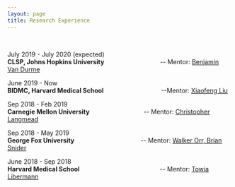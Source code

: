 ```yaml
---
layout: page
title: Research Experience
---
```


<br>

July 2019 - July 2020 (expected)     
**CLSP, Johns Hopkins University** &nbsp;&nbsp;&nbsp;&nbsp;&nbsp;&nbsp;&nbsp;&nbsp;&nbsp;&nbsp;&nbsp;&nbsp;&nbsp;&nbsp;&nbsp;&nbsp;&nbsp;&nbsp;&nbsp;&nbsp;&nbsp;&nbsp;&nbsp;&nbsp;&nbsp;&nbsp;&nbsp;&nbsp;&nbsp;&nbsp; -- Mentor: [Benjamin Van Durme]()

June 2019 - Now    	
**BIDMC, Harvard Medical School** &nbsp;&nbsp;&nbsp;&nbsp;&nbsp;&nbsp;&nbsp; &nbsp;&nbsp;&nbsp;&nbsp;&nbsp;&nbsp;&nbsp; &nbsp;&nbsp;&nbsp;&nbsp;&nbsp;&nbsp;&nbsp; &nbsp;&nbsp;&nbsp;&nbsp;&nbsp;&nbsp;&nbsp; --Mentor: [Xiaofeng Liu]()

Sep 2018 - Feb 2019     
**Carnegie Mellon University** &nbsp;&nbsp;&nbsp;&nbsp;&nbsp;&nbsp;&nbsp;&nbsp;&nbsp;&nbsp;&nbsp;&nbsp;&nbsp;&nbsp;&nbsp;&nbsp;&nbsp;&nbsp;&nbsp;&nbsp;&nbsp;&nbsp;&nbsp;&nbsp;&nbsp;&nbsp;&nbsp;&nbsp;&nbsp; -- Mentor: [Christopher Langmead]()

Sep 2018 - May 2019     
**George Fox University** &nbsp;&nbsp;&nbsp;&nbsp;&nbsp;&nbsp;&nbsp;&nbsp;&nbsp;&nbsp;&nbsp;&nbsp;&nbsp;&nbsp;&nbsp;&nbsp;&nbsp;&nbsp;&nbsp;&nbsp;&nbsp;&nbsp;&nbsp;&nbsp;&nbsp;&nbsp;&nbsp;&nbsp;&nbsp;&nbsp;&nbsp;&nbsp;&nbsp;&nbsp;&nbsp;&nbsp; -- Mentor: [Walker Orr, Brian Snider]()

June 2018 - Sep 2018 <br>
**Harvard Medical School** &nbsp;&nbsp;&nbsp;&nbsp;&nbsp;&nbsp;&nbsp;&nbsp;&nbsp;&nbsp;&nbsp;&nbsp;&nbsp;&nbsp;&nbsp;&nbsp;&nbsp;&nbsp;&nbsp;&nbsp;&nbsp;&nbsp;&nbsp;&nbsp;&nbsp;&nbsp;&nbsp;&nbsp;&nbsp;&nbsp;&nbsp;&nbsp;&nbsp;&nbsp;&nbsp;&nbsp;&nbsp;&nbsp;&nbsp;&nbsp;&nbsp;&nbsp;&nbsp;&nbsp; -- Mentor: [Towia Libermann]()

